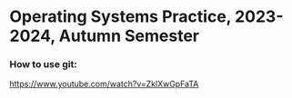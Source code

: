 # Operating Systems Practice, 2023-2024, Autumn Semester

### How to use git: 

https://www.youtube.com/watch?v=ZklXwGpFaTA 
